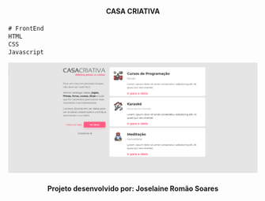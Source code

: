 <h4 align="center">
CASA CRIATIVA
</h4>

```
# FrontEnd
HTML
CSS
Javascript
```
![Imagem](https://github.com/joselainejrs/casa-criativa/blob/master/img/capa.png)

<h4 align="center">
Projeto desenvolvido por: Joselaine Romão Soares
</h4>


